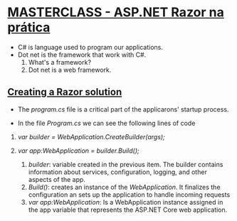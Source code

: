 # [MASTERCLASS - ASP.NET Razor na prática](https://www.youtube.com/watch?v=UNMfTGiAR2c)

* C# is language used to program our applications.
* Dot net is the framework that work with C#.
    1. What's a framework?
    2. Dot net is a web framework.

## [Creating a Razor solution](https://youtu.be/UNMfTGiAR2c?t=894)

* The *program.cs* file is a critical part of the applicarons' startup process.

* In the file *Program.cs* we can see the following lines of code

1. *var builder = WebApplication.CreateBuilder(args);*

2. *var app:WebApplication = builder.Build();*
    1. *builder*: variable created in the previous item. The builder contains information about services, configuration, logging, and other aspects of the app.
    2. *Build()*: creates an instance of the *WebApplication*. It finalizes the configuration an sets up the application to handle incoming requests
    3. *var app:WebApplication*: Is a WebApplication instance assigned in the app variable that represents the ASP.NET Core web application.